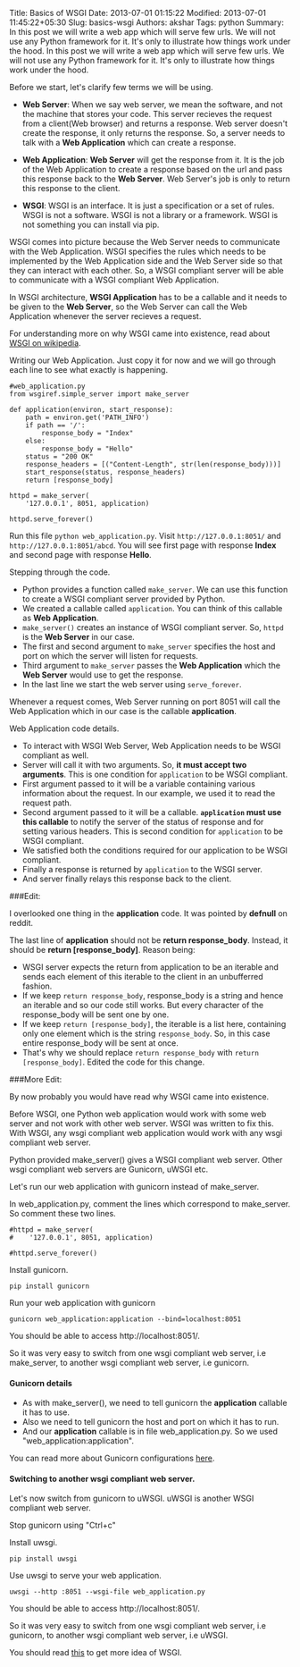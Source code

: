 Title: Basics of WSGI
Date: 2013-07-01 01:15:22
Modified: 2013-07-01 11:45:22+05:30
Slug: basics-wsgi
Authors: akshar
Tags: python
Summary: In this post we will write a web app which will serve few urls. We will not use any Python framework for it. It's only to illustrate how things work under the hood.
In this post we will write a web app which will serve few urls. We will not use any Python framework for it. It's only to illustrate how things work under the hood.

Before we start, let's clarify few terms we will be using.

* **Web Server**: When we say web server, we mean the software, and not the machine that stores your code. This server recieves the request from a client(Web browser) and returns a response. Web server doesn't create the response, it only returns the response. So, a server needs to talk with a **Web Application** which can create a response.

* **Web Application**: **Web Server** will get the response from it. It is the job of the Web Application to create a response based on the url and pass this response back to the **Web Server**. Web Server's job is only to return this response to the client.

* **WSGI**: WSGI is an interface. It is just a specification or a set of rules. WSGI is not a software. WSGI is not a library or a framework. WSGI is not something you can install via pip.

WSGI comes into picture because the Web Server needs to communicate with the Web Application. WSGI specifies the rules which needs to be implemented by the Web Application side and the Web Server side so that they can interact with each other. So, a WSGI compliant server will be able to communicate with a WSGI compliant Web Application.

In WSGI architecture, **WSGI Application** has to be a callable and it needs to be given to the **Web Server**, so the Web Server can call the Web Application whenever the server recieves a request.

For understanding more on why WSGI came into existence, read about [WSGI on wikipedia](http://en.wikipedia.org/wiki/Web_Server_Gateway_Interface).

Writing our Web Application. Just copy it for now and we will go through each line to see what exactly is happening.

    #web_application.py
    from wsgiref.simple_server import make_server

    def application(environ, start_response):
        path = environ.get('PATH_INFO')
        if path == '/':
            response_body = "Index"
        else:
            response_body = "Hello"
        status = "200 OK"
        response_headers = [("Content-Length", str(len(response_body)))]
        start_response(status, response_headers)
        return [response_body]

    httpd = make_server(
        '127.0.0.1', 8051, application)

    httpd.serve_forever()

Run this file `python web_application.py`. Visit `http://127.0.0.1:8051/` and `http://127.0.0.1:8051/abcd`. You will see first page with response **Index** and second page with response **Hello**.

Stepping through the code.

* Python provides a function called `make_server`. We can use this function to create a WSGI compliant server provided by Python.
* We created a callable called `application`. You can think of this callable as **Web Application**.
* `make_server()` creates an instance of WSGI compliant server. So, `httpd` is the **Web Server** in our case.
* The first and second argument to `make_server` specifies the host and port on which the server will listen for requests.
* Third argument to `make_server` passes the **Web Application** which the **Web Server** would use to get the response.
* In the last line we start the web server using `serve_forever`.

Whenever a request comes, Web Server running on port 8051 will call the Web Application which in our case is the callable **application**.

Web Application code details.

* To interact with WSGI Web Server, Web Application needs to be WSGI compliant as well. 
* Server will call it with two arguments. So, **it must accept two arguments**. This is one condition for `application` to be WSGI compliant.
* First argument passed to it will be a variable containing various information about the request. In our example, we used it to read the request path.
* Second argument passed to it will be a callable. **`application` must use this callable** to notify the server of the status of response and for setting various headers. This is second condition for `application` to be WSGI compliant.
* We satisfied both the conditions required for our application to be WSGI compliant.
* Finally a response is returned by `application` to the WSGI server.
* And server finally relays this response back to the client.

###Edit:

I overlooked one thing in the **application** code. It was pointed by **defnull** on reddit.

The last line of **application** should not be **return response_body**. Instead, it should be **return [response_body]**. Reason being:

* WSGI server expects the return from application to be an iterable and sends each element of this iterable to the client in an unbufferred fashion.
* If we keep `return response_body`, response_body is a string and hence an iterable and so our code still works. But every character of the response_body will be sent one by one.
* If we keep `return [response_body]`, the iterable is a list here, containing only one element which is the string `response_body`. So, in this case entire response_body will be sent at once.
* That's why we should replace `return response_body` with `return [response_body]`. Edited the code for this change.


###More Edit:

By now probably you would have read why WSGI came into existence.

Before WSGI, one Python web application would work with some web server and not work with other web server. WSGI was written to fix this. With WSGI, any wsgi compliant web application would work with any wsgi compliant web server.

Python provided make_server() gives a WSGI compliant web server. Other wsgi compliant web servers are Gunicorn, uWSGI etc.

Let's run our web application with gunicorn instead of make_server.

In web_application.py, comment the lines which correspond to make_server. So comment these two lines.

    #httpd = make_server(
    #    '127.0.0.1', 8051, application)

    #httpd.serve_forever()

Install gunicorn.

	pip install gunicorn

Run your web application with gunicorn

	gunicorn web_application:application --bind=localhost:8051

You should be able to access http://localhost:8051/.

So it was very easy to switch from one wsgi compliant web server, i.e make_server, to another wsgi compliant web server, i.e gunicorn.

#### Gunicorn details

* As with make_server(), we need to tell gunicorn the **application** callable it has to use.
* Also we need to tell gunicorn the host and port on which it has to run.
* And our **application** callable is in file web_application.py. So we used "web_application:application".

You can read more about Gunicorn configurations <a href="http://agiliq.com/blog/2014/06/minimal-gunicorn-configuration/" target="_blank">here</a>.

#### Switching to another wsgi compliant web server.

Let's now switch from gunicorn to uWSGI. uWSGI is another WSGI compliant web server.

Stop gunicorn using "Ctrl+c"

Install uwsgi.

	pip install uwsgi

Use uwsgi to serve your web application.

	uwsgi --http :8051 --wsgi-file web_application.py

You should be able to access http://localhost:8051/.

So it was very easy to switch from one wsgi compliant web server, i.e gunicorn, to another wsgi compliant web server, i.e uWSGI.

You should read [this](http://webpython.codepoint.net/wsgi_tutorial) to get more idea of WSGI.

